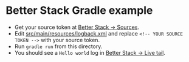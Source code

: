 # Better Stack Gradle example

* Get your source token at [Better Stack -> Sources](http://logs.betterstack.com/team/0/sources).
* Edit [src/main/resources/logback.xml](src/main/resources/logback.xml) and replace `<!-- YOUR SOURCE TOKEN -->` with your source token.
* Run `gradle run` from this directory.
* You should see a `Hello world` log in [Better Stack -> Live tail](https://logs.betterstack.com/team/0/tail).

